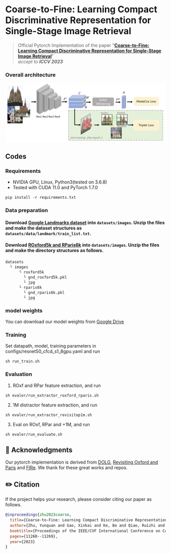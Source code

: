 # Coarse-to-Fine: Learning Compact Discriminative Representation for Single-Stage Image Retrieval

> Official Pytorch Implementation of the paper "[**Coarse-to-Fine: Learning Compact Discriminative Representation for Single-Stage Image Retrieval**](https://openaccess.thecvf.com/content/ICCV2023/papers/Zhu_Coarse-to-Fine_Learning_Compact_Discriminative_Representation_for_Single-Stage_Image_Retrieval_ICCV_2023_paper.pdf)"<br>
> _accept to **ICCV 2023**_ <br>
> 

### Overall architecture
<p align="middle">
    <img src="assets/framework.png">
</p>


## Codes

### Requirements

- NVIDIA GPU, Linux, Python3(tested on 3.6.8)
- Tested with CUDA 11.0 and PyTorch 1.7.0

```
pip install -r requirements.txt
```

### Data preparation
#### Download [Google Landmarks dataset](https://github.com/cvdfoundation/google-landmark) into `datasets/images`. Unzip the files and make the dataset structures as `datasets/data/landmark/train_list.txt`.

#### Download [ROxford5k and RParis6k](https://github.com/filipradenovic/revisitop) into `datasets/images`. Unzip the files and make the directory structures as follows.

```
datasets
  └ images
      └ roxford5k
        └ gnd_roxford5k.pkl
        └ jpg
      └ rparis6k
        └ gnd_rparis6k.pkl
        └ jpg
```
### model weights
You can download our model weights from [Google Drive](https://drive.google.com/drive/folders/1vHQakmpuyJlDtMw_sDLW4kZopo1glXTE?usp=sharing)


### Training

Set datapath, model, training parameters in configs/resnet50_cfcd_s1_8gpu.yaml and run 

```
sh run_train.sh
```

### Evaluation

1. ROxf and RPar feature extraction, and run 

```
sh evaler/run_extractor_roxford_rparis.sh
```

2. 1M distractor feature extraction, and run 

```
sh evaler/run_extractor_revisitop1m.sh
```

3. Eval on ROxf, RPar and +1M, and run 
```
sh evaler/run_evaluate.sh
```


## 🙏 Acknowledgments
Our pytorch implementation is derived from [DOLG](https://github.com/feymanpriv/DOLG), [Revisiting Oxford and Paris](https://github.com/filipradenovic/revisitop) and [FIRe](https://github.com/naver/FIRe). We thank for these great works and repos.


## ✏️ Citation

If the project helps your research, please consider citing our paper as follows.

```BibTeX
@inproceedings{zhu2023coarse,
  title={Coarse-to-Fine: Learning Compact Discriminative Representation for Single-Stage Image Retrieval},
  author={Zhu, Yunquan and Gao, Xinkai and Ke, Bo and Qiao, Ruizhi and Sun, Xing},
  booktitle={Proceedings of the IEEE/CVF International Conference on Computer Vision},
  pages={11260--11269},
  year={2023}
}

```

